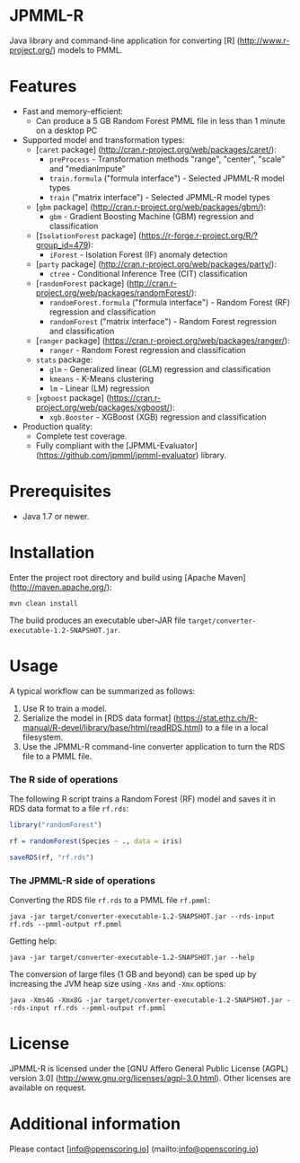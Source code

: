 JPMML-R
=======

Java library and command-line application for converting [R] (http://www.r-project.org/) models to PMML.

# Features #

* Fast and memory-efficient:
  * Can produce a 5 GB Random Forest PMML file in less than 1 minute on a desktop PC
* Supported model and transformation types:
  * [`caret` package] (http://cran.r-project.org/web/packages/caret/):
    * `preProcess` - Transformation methods "range", "center", "scale" and "medianImpute"
    * `train.formula` ("formula interface") - Selected JPMML-R model types
    * `train` ("matrix interface") - Selected JPMML-R model types
  * [`gbm` package] (http://cran.r-project.org/web/packages/gbm/):
    * `gbm` - Gradient Boosting Machine (GBM) regression and classification
  * [`IsolationForest` package] (https://r-forge.r-project.org/R/?group_id=479):
    * `iForest` - Isolation Forest (IF) anomaly detection
  * [`party` package] (http://cran.r-project.org/web/packages/party/):
    * `ctree` - Conditional Inference Tree (CIT) classification
  * [`randomForest` package] (http://cran.r-project.org/web/packages/randomForest/):
    * `randomForest.formula` ("formula interface") - Random Forest (RF) regression and classification
    * `randomForest` ("matrix interface") - Random Forest regression and classification
  * [`ranger` package] (https://cran.r-project.org/web/packages/ranger/):
    * `ranger` - Random Forest regression and classification
  * `stats` package:
    * `glm` - Generalized linear (GLM) regression and classification
    * `kmeans` - K-Means clustering
    * `lm` - Linear (LM) regression
  * [`xgboost` package] (https://cran.r-project.org/web/packages/xgboost/):
    * `xgb.Booster` - XGBoost (XGB) regression and classification
* Production quality:
  * Complete test coverage.
  * Fully compliant with the [JPMML-Evaluator] (https://github.com/jpmml/jpmml-evaluator) library.

# Prerequisites #

* Java 1.7 or newer.

# Installation #

Enter the project root directory and build using [Apache Maven] (http://maven.apache.org/):
```
mvn clean install
```

The build produces an executable uber-JAR file `target/converter-executable-1.2-SNAPSHOT.jar`.

# Usage #

A typical workflow can be summarized as follows:

1. Use R to train a model.
2. Serialize the model in [RDS data format] (https://stat.ethz.ch/R-manual/R-devel/library/base/html/readRDS.html) to a file in a local filesystem.
3. Use the JPMML-R command-line converter application to turn the RDS file to a PMML file.

### The R side of operations

The following R script trains a Random Forest (RF) model and saves it in RDS data format to a file `rf.rds`:
```R
library("randomForest")

rf = randomForest(Species ~ ., data = iris)

saveRDS(rf, "rf.rds")
```

### The JPMML-R side of operations

Converting the RDS file `rf.rds` to a PMML file `rf.pmml`:
```
java -jar target/converter-executable-1.2-SNAPSHOT.jar --rds-input rf.rds --pmml-output rf.pmml
```

Getting help:
```
java -jar target/converter-executable-1.2-SNAPSHOT.jar --help
```

The conversion of large files (1 GB and beyond) can be sped up by increasing the JVM heap size using `-Xms` and `-Xmx` options:
```
java -Xms4G -Xmx8G -jar target/converter-executable-1.2-SNAPSHOT.jar --rds-input rf.rds --pmml-output rf.pmml
```

# License #

JPMML-R is licensed under the [GNU Affero General Public License (AGPL) version 3.0] (http://www.gnu.org/licenses/agpl-3.0.html). Other licenses are available on request.

# Additional information #

Please contact [info@openscoring.io] (mailto:info@openscoring.io)
